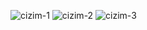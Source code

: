 ![cizim-1](https://hizliresim.com/7JDpGhg)
![cizim-2](https://hizliresim.com/kxv8Sq)
![cizim-3](https://i.hizliresim.com/GVdxQ1.png)
